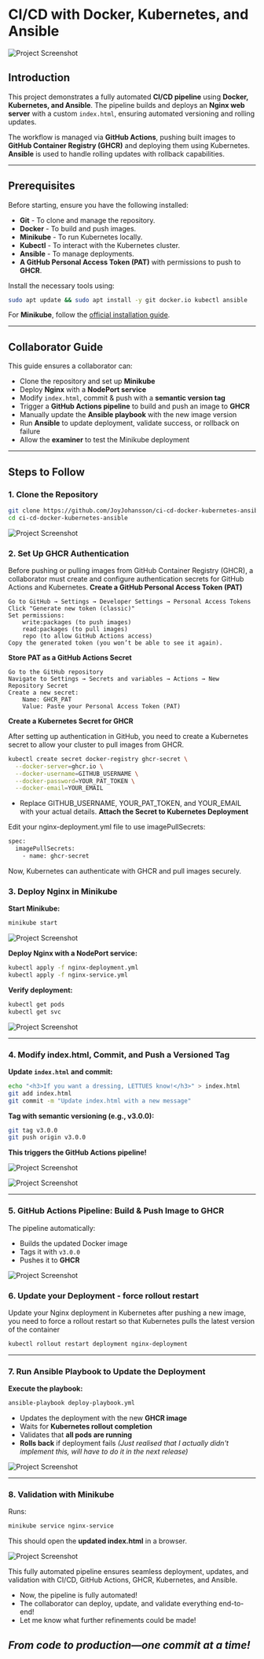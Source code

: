 # CI/CD with Docker, Kubernetes, and Ansible

![Project Screenshot](image_folder/DevOps_Workflow_Diagram.drawio.png)

## Introduction
This project demonstrates a fully automated **CI/CD pipeline** using **Docker, Kubernetes, and Ansible**. The pipeline builds and deploys an **Nginx web server** with a custom `index.html`, ensuring automated versioning and rolling updates.

The workflow is managed via **GitHub Actions**, pushing built images to **GitHub Container Registry (GHCR)** and deploying them using Kubernetes. **Ansible** is used to handle rolling updates with rollback capabilities.

---

## Prerequisites
Before starting, ensure you have the following installed:
- **Git** - To clone and manage the repository.
- **Docker** - To build and push images.
- **Minikube** - To run Kubernetes locally.
- **Kubectl** - To interact with the Kubernetes cluster.
- **Ansible** - To manage deployments.
- **A GitHub Personal Access Token (PAT)** with permissions to push to **GHCR**.

Install the necessary tools using:
```sh
sudo apt update && sudo apt install -y git docker.io kubectl ansible
```

For **Minikube**, follow the [official installation guide](https://minikube.sigs.k8s.io/docs/start/).

---

## Collaborator Guide
This guide ensures a collaborator can:
- Clone the repository and set up **Minikube**
- Deploy **Nginx** with a **NodePort service**
- Modify `index.html`, commit & push with a **semantic version tag**
- Trigger a **GitHub Actions pipeline** to build and push an image to **GHCR**
- Manually update the **Ansible playbook** with the new image version
- Run **Ansible** to update deployment, validate success, or rollback on failure
- Allow the **examiner** to test the Minikube deployment

---

## Steps to Follow

### **1. Clone the Repository**
```sh
git clone https://github.com/JoyJohansson/ci-cd-docker-kubernetes-ansible.git
cd ci-cd-docker-kubernetes-ansible
```
![Project Screenshot](image_folder/clone-repo-ssh.png)



### **2. Set Up GHCR Authentication**

Before pushing or pulling images from GitHub Container Registry (GHCR), a collaborator must create and configure authentication secrets for GitHub Actions and Kubernetes.
**Create a GitHub Personal Access Token (PAT)**

    Go to GitHub → Settings → Developer Settings → Personal Access Tokens
    Click "Generate new token (classic)"
    Set permissions:
        write:packages (to push images)
        read:packages (to pull images)
        repo (to allow GitHub Actions access)
    Copy the generated token (you won’t be able to see it again).

**Store PAT as a GitHub Actions Secret**

    Go to the GitHub repository
    Navigate to Settings → Secrets and variables → Actions → New Repository Secret
    Create a new secret:
        Name: GHCR_PAT
        Value: Paste your Personal Access Token (PAT)

**Create a Kubernetes Secret for GHCR**

After setting up authentication in GitHub, you need to create a Kubernetes secret to allow your cluster to pull images from GHCR.

```sh
kubectl create secret docker-registry ghcr-secret \
  --docker-server=ghcr.io \
  --docker-username=GITHUB_USERNAME \
  --docker-password=YOUR_PAT_TOKEN \
  --docker-email=YOUR_EMAIL
```

 - Replace GITHUB_USERNAME, YOUR_PAT_TOKEN, and YOUR_EMAIL with your actual details.
**Attach the Secret to Kubernetes Deployment**

Edit your nginx-deployment.yml file to use imagePullSecrets:

```sh
spec:
  imagePullSecrets:
    - name: ghcr-secret
```

Now, Kubernetes can authenticate with GHCR and pull images securely.

### **3. Deploy Nginx in Minikube**
**Start Minikube:**
```sh
minikube start
```
![Project Screenshot](image_folder/minikube-start.png)

**Deploy Nginx with a NodePort service:**
```sh
kubectl apply -f nginx-deployment.yml
kubectl apply -f nginx-service.yml
```

**Verify deployment:**
```sh
kubectl get pods
kubectl get svc
```

![Project Screenshot](image_folder/kubectl-pods-svc.png)

---

### **4. Modify index.html, Commit, and Push a Versioned Tag**

**Update `index.html` and commit:**
```sh
echo "<h3>If you want a dressing, LETTUES know!</h3>" > index.html
git add index.html
git commit -m "Update index.html with a new message"
```

**Tag with semantic versioning (e.g., v3.0.0):**
```sh
git tag v3.0.0
git push origin v3.0.0
```

**This triggers the GitHub Actions pipeline!**

![Project Screenshot](image_folder/Github-tag.png)

![Project Screenshot](image_folder/workflow.png)

---

### **5. GitHub Actions Pipeline: Build & Push Image to GHCR**
The pipeline automatically:
- Builds the updated Docker image
- Tags it with `v3.0.0`
- Pushes it to **GHCR**


![Project Screenshot](image_folder/pipeline-build.png)


### **6. Update your Deployment - force rollout restart**
Update your Nginx deployment in Kubernetes after pushing a new image, you need to force a rollout restart so that Kubernetes pulls the latest version of the container

```sh
kubectl rollout restart deployment nginx-deployment
```

---

### **7. Run Ansible Playbook to Update the Deployment**
**Execute the playbook:**

```sh
ansible-playbook deploy-playbook.yml
```
- Updates the deployment with the new **GHCR image**
- Waits for **Kubernetes rollout completion**
- Validates that **all pods are running**
- **Rolls back** if deployment fails *(Just realised that I actually didn't implement this, will have to do it in the next release)*
  
![Project Screenshot](image_folder/ansibleplaybook.png)

---

### **8. Validation with Minikube**
Runs:
```sh
minikube service nginx-service
```
This should open the **updated index.html** in a browser.


![Project Screenshot](image_folder/CI-CD-UI.png)



This fully automated pipeline ensures seamless deployment, updates, and validation with CI/CD, GitHub Actions, GHCR, Kubernetes, and Ansible.

- Now, the pipeline is fully automated!
- The collaborator can deploy, update, and validate everything end-to-end!
- Let me know what further refinements could be made!


 
 ## *From code to production—one commit at a time!*
